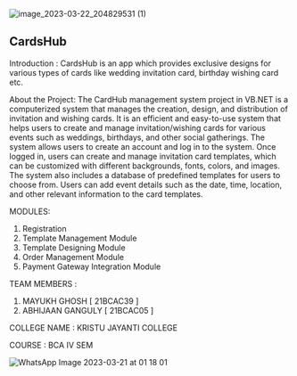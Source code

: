 ![image_2023-03-22_204829531 (1)](https://user-images.githubusercontent.com/93669449/227362980-99b08f24-1151-456f-90d4-eacfa9138025.jpg)


CardsHub 
------------------------------

Introduction :
CardsHub is an app which provides exclusive designs for various types of cards like wedding invitation card, birthday wishing card etc.

About the Project:
The  CardHub management system project in VB.NET is a computerized system that manages the creation, design, and distribution of invitation and wishing cards. It is an efficient and easy-to-use system that helps users to create and manage invitation/wishing cards for various events such as weddings, birthdays, and other social gatherings.
The system allows users to create an account and log in to the system. Once logged in, users can create and manage invitation card templates, which can be customized with different backgrounds, fonts, colors, and images. The system also includes a database of predefined templates for users to choose from.
Users can add event details such as the date, time, location, and other relevant information to the card templates.


MODULES:
1.	Registration
2.  Template Management Module
3.  Template Designing Module
4.  Order Management Module
5.  Payment Gateway Integration Module


TEAM MEMBERS : 

  1.  MAYUKH GHOSH [ 21BCAC39 ]
  2.  ABHIJAAN GANGULY [ 21BCAC05 ]

COLLEGE NAME : KRISTU JAYANTI COLLEGE

COURSE : BCA IV SEM


![WhatsApp Image 2023-03-21 at 01 18 01](https://user-images.githubusercontent.com/93669449/227363194-b50a7586-be90-4df3-81a3-1ec2bebf71db.jpg)

